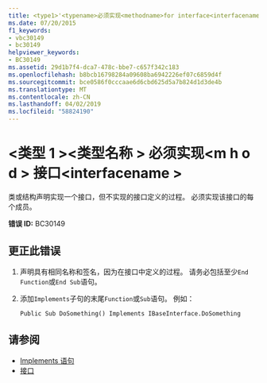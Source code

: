 ```yaml
---
title: <type1>'<typename>必须实现<methodname>for interface<interfacename>
ms.date: 07/20/2015
f1_keywords:
- vbc30149
- bc30149
helpviewer_keywords:
- BC30149
ms.assetid: 29d1b7f4-dca7-478c-bbe7-c657f342c183
ms.openlocfilehash: b8bcb16798284a09608ba6942226ef07c6859d4f
ms.sourcegitcommit: bce0586f0cccaae6d6cbd625d5a7b824d1d3de4b
ms.translationtype: MT
ms.contentlocale: zh-CN
ms.lasthandoff: 04/02/2019
ms.locfileid: "58824190"
---
```

# <a name="type1typename-must-implement-methodname-for-interface-interfacename"></a>\<类型 1 >\<类型名称 > 必须实现\<m h o d > 接口\<interfacename >
类或结构声明实现一个接口，但不实现的接口定义的过程。 必须实现该接口的每个成员。  
  
 **错误 ID:** BC30149  
  
## <a name="to-correct-this-error"></a>更正此错误  
  
1.  声明具有相同名称和签名，因为在接口中定义的过程。 请务必包括至少`End Function`或`End Sub`语句。  
  
2.  添加`Implements`子句的末尾`Function`或`Sub`语句。 例如：  
  
    ```  
    Public Sub DoSomething() Implements IBaseInterface.DoSomething  
    ```  
  
## <a name="see-also"></a>请参阅

- [Implements 语句](../../../visual-basic/language-reference/statements/implements-statement.md)
- [接口](../../../visual-basic/programming-guide/language-features/interfaces/index.md)
